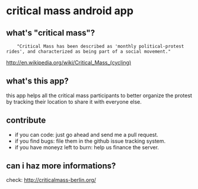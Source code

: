 # critical mass android app

## what's "critical mass"?

``` 
    "Critical Mass has been described as 'monthly political-protest rides', and characterized as being part of a social movement."
```
http://en.wikipedia.org/wiki/Critical_Mass_(cycling)

## what's this app?

this app helps all the critical mass participants to better organize the protest by tracking their location to share it with everyone else.

## contribute

*   if you can code: just go ahead and send me a pull request.
*   if you find bugs: file them in the github issue tracking system.
*   if you have moneyz left to burn: help us finance the server.

## can i haz more informations?

check: http://criticalmass-berlin.org/